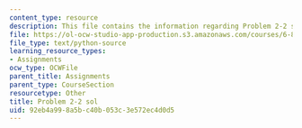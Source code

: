 ```yaml
---
content_type: resource
description: This file contains the information regarding Problem 2-2 sol.
file: https://ol-ocw-studio-app-production.s3.amazonaws.com/courses/6-857-network-and-computer-security-spring-2014/92eb4a998a5bc40b053c3e572ec4d0d5_Problem2-2_Sol.py
file_type: text/python-source
learning_resource_types:
- Assignments
ocw_type: OCWFile
parent_title: Assignments
parent_type: CourseSection
resourcetype: Other
title: Problem 2-2 sol
uid: 92eb4a99-8a5b-c40b-053c-3e572ec4d0d5
---
```


